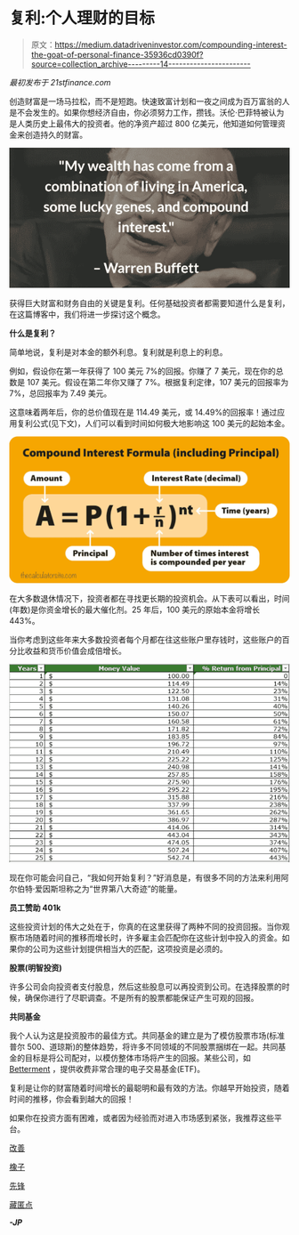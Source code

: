 # 复利:个人理财的目标

> 原文：<https://medium.datadriveninvestor.com/compounding-interest-the-goat-of-personal-finance-35936cd0390f?source=collection_archive---------14----------------------->

*最初发布于 21stfinance.com*

创造财富是一场马拉松，而不是短跑。快速致富计划和一夜之间成为百万富翁的人是不会发生的。如果你想经济自由，你必须努力工作，攒钱。沃伦·巴菲特被认为是人类历史上最伟大的投资者。他的净资产超过 800 亿美元，他知道如何管理资金来创造持久的财富。

![](img/e013c32e8704ba8278d6cd3d90c563b5.png)

获得巨大财富和财务自由的关键是复利。任何基础投资者都需要知道什么是复利，在这篇博客中，我们将进一步探讨这个概念。

**什么是复利？**

简单地说，复利是对本金的额外利息。复利就是利息上的利息。

例如，假设你在第一年获得了 100 美元 7%的回报。你赚了 7 美元，现在你的总数是 107 美元。假设在第二年你又赚了 7%。根据复利定律，107 美元的回报率为 7%，总回报率为 7.49 美元。

这意味着两年后，你的总价值现在是 114.49 美元，或 14.49%的回报率！通过应用复利公式(见下文)，人们可以看到时间如何极大地影响这 100 美元的起始本金。

![](img/814f9d64788ee97bf933bef87ae473c6.png)

在大多数退休情况下，投资者都在寻找更长期的投资机会。从下表可以看出，时间(年数)是你资金增长的最大催化剂。25 年后，100 美元的原始本金将增长 443%。

当你考虑到这些年来大多数投资者每个月都在往这些账户里存钱时，这些账户的百分比收益和货币价值会成倍增长。

![](img/8b56610ddc0ab5d41ddd33c8f8b1c6c0.png)

现在你可能会问自己，“我如何开始复利？”好消息是，有很多不同的方法来利用阿尔伯特·爱因斯坦称之为“世界第八大奇迹”的能量。

**员工赞助 401k**

这些投资计划的伟大之处在于，你真的在这里获得了两种不同的投资回报。当你观察市场随着时间的推移而增长时，许多雇主会匹配你在这些计划中投入的资金。如果你的公司为这些计划提供相当大的匹配，这项投资是必须的。

**股票(明智投资)**

许多公司会向投资者支付股息，然后这些股息可以再投资到公司。在选择股票的时候，确保你进行了尽职调查。不是所有的股票都能保证产生可观的回报。

**共同基金**

我个人认为这是投资股市的最佳方式。共同基金的建立是为了模仿股票市场(标准普尔 500、道琼斯)的整体趋势，将许多不同领域的不同股票捆绑在一起。共同基金的目标是将公司配对，以模仿整体市场将产生的回报。某些公司，如 [Betterment](http://betterment.com/) ，提供收费非常合理的电子交易基金(ETF)。

复利是让你的财富随着时间增长的最聪明和最有效的方法。你越早开始投资，随着时间的推移，你会看到越大的回报！

如果你在投资方面有困难，或者因为经验而对进入市场感到紧张，我推荐这些平台。

[改善](http://betterment.com/)

[橡子](http://acorns.com/)

[先锋](http://vanguard.com/)

[藏匿点](http://stashinvest.com/)

***-JP***